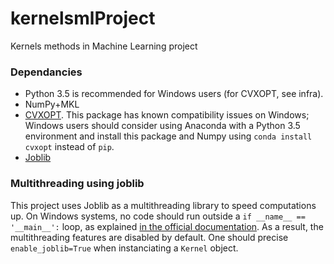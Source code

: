 # kernelsmlProject


Kernels methods in Machine Learning project


### Dependancies


* Python 3.5 is recommended for Windows users (for CVXOPT, see infra).
* NumPy+MKL
* [CVXOPT](http://cvxopt.org/). This package has known compatibility issues on Windows; Windows users should consider using Anaconda with a Python 3.5 environment and install this package and Numpy using `conda install cvxopt` instead of `pip`.
* [Joblib](https://pythonhosted.org/joblib/)



### Multithreading using joblib


This project uses Joblib as a multithreading library to speed computations up. On Windows systems, no code should run outside a `if __name__ == '__main__':` loop, as explained [in the official documentation](https://pythonhosted.org/joblib/parallel.html). As a result, the multithreading features are disabled by default. One should precise `enable_joblib=True` when instanciating a `Kernel` object.